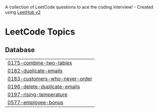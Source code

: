 A collection of LeetCode questions to ace the coding interview! - Created using [LeetHub v2](https://github.com/arunbhardwaj/LeetHub-2.0)
<!---LeetCode Topics Start-->
# LeetCode Topics
## Database
|  |
| ------- |
| [0175-combine-two-tables](https://github.com/Atharvugale95/leetcode/tree/master/0175-combine-two-tables) |
| [0182-duplicate-emails](https://github.com/Atharvugale95/leetcode/tree/master/0182-duplicate-emails) |
| [0183-customers-who-never-order](https://github.com/Atharvugale95/leetcode/tree/master/0183-customers-who-never-order) |
| [0196-delete-duplicate-emails](https://github.com/Atharvugale95/leetcode/tree/master/0196-delete-duplicate-emails) |
| [0197-rising-temperature](https://github.com/Atharvugale95/leetcode/tree/master/0197-rising-temperature) |
| [0577-employee-bonus](https://github.com/Atharvugale95/leetcode/tree/master/0577-employee-bonus) |
<!---LeetCode Topics End-->